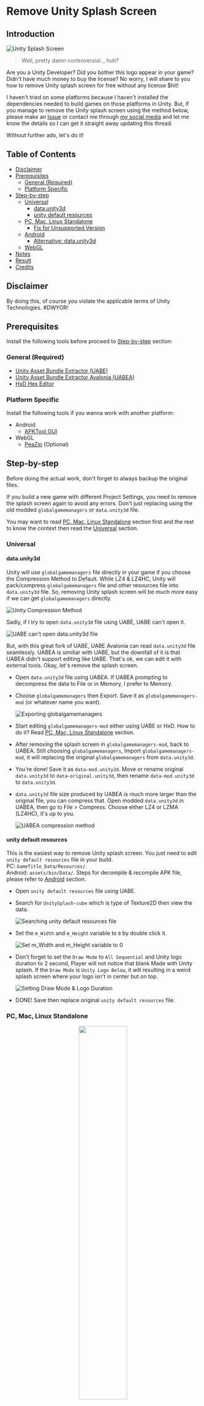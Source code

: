 # Remove Unity Splash Screen

## Introduction

![Unity Splash Screen](./img/IMG_Unity_Splash_Screen.gif "Unity Splash Screen")

> Well, pretty damn controversial.., huh?

Are you a Unity Developer? Did you bother this logo appear in your game? Didn't have much money to buy the license?
No worry, I will share to you how to remove Unity splash screen for free without any license $hit!

I haven't tried on some platforms because I haven't installed the dependencies needed to build games on those platforms in Unity.
But, if you manage to remove the Unity splash screen using the method below, please make an [Issue](https://github.com/kiraio-moe/remove-unity-splash-screen/issues "Issue") or contact me through [my social media](https://github.com/kiraio-moe) and let me know the details so I can get it straight away updating this thread.

Without further ado, let's do it!

## Table of Contents

- [Disclaimer](#disclaimer "Disclaimer")
- [Prerequisites](#prerequisites "Prerequisites")
  - [General (Required)](#general-required "General (Required)")
  - [Platform Specific](#platform-specific "Platform Specific")
- [Step-by-step](#step-by-step "Step-by-step")
  - [Universal](#universal "Universal")
    - [data.unity3d](#dataunity3d "data.unity3d")
    - [unity default resources](#unity-default-resources "unity default resources")
  - [PC, Mac, Linux Standalone](#pc-mac-linux-standalone "PC, Mac, Linux Standalone")
    - [Fix for Unsupported Version](#fix-for-unsupported-version "Fix for Unsupported Version")
  - [Android](#android "Android")
    - [Alternative: data.unity3d](#alternative-dataunity3d "Alternative: data.unity3d")
  - [WebGL](#webgl "WebGL")
- [Notes](#notes "Notes")
- [Result](#result "Result")
- [Credits](#huge-thanks "Credits")

## Disclaimer

By doing this, of course you violate the applicable terms of Unity Technologies. #DWYOR!

## Prerequisites

Install the following tools before proceed to [Step-by-step](#step-by-step) section:

### General (Required)

- [Unity Asset Bundle Extractor (UABE)](https://github.com/SeriousCache/UABE/releases "Visit Unity Asset Bundle Extractor GitHub repo")
- [Unity Asset Bundle Extractor Avalonia (UABEA)](https://github.com/nesrak1/UABEA/releases "Unity Asset Bundle Extractor Avalonia (UABEA) GitHub repo")
- [HxD Hex Editor](https://mh-nexus.de/en/hxd/ "Visit HxD Hex Editor website")

### Platform Specific

Install the following tools if you wanna work with another platform:

- Android
  - [APKTool GUI](https://github.com/AndnixSH/APKToolGUI/releases "APKTool GUI")
- WebGL
  - [PeaZip](https://peazip.github.io/ "PeaZip") (Optional)

## Step-by-step

Before doing the actual work, don't forget to always backup the original files.

If you build a new game with different Project Settings, you need to remove the splash screen again to avoid any errors. Don't just replacing using the old modded `globalgamemanagers` or `data.unity3d` file.

You may want to read [PC, Mac, Linux Standalone](#pc-mac-linux-standalone) section first and the rest to know the context then read the [Universal](#universal "Universal") section.

### Universal

#### data.unity3d

Unity will use `globalgamemanagers` file directly in your game if you choose the Compression Method to Default. While LZ4 & LZ4HC, Unity will pack/compress `globalgamemanagers` file and other resources file into `data.unity3d` file. So, removing Unity splash screen will be much more easy if we can get `globalgamemanagers` directly.

![Unity Compression Method](./img/IMG_Universal_data.unity3d_01.png "Unity Compression Method")

Sadly, if I try to open `data.unity3d` file using UABE, UABE can't open it.

![UABE can't open data.unity3d file](./img/IMG_Universal_data.unity3d_02.png "UABE can't open data.unity3d file")

But, with this great fork of UABE, UABE Avalonia can read `data.unity3d` file seamlessly. UABEA is similiar with UABE, but the downfall of it is that UABEA didn't support editing like UABE. That's ok, we can edit it with external tools. Okay, let's remove the splash screen.

- Open `data.unity3d` file using UABEA. If UABEA prompting to decompress the data to File or in Memory, I prefer to Memory.
- Choose `globalgamemanagers` then Export. Save it as `globalgamemanagers-mod` (or whatever name you want).

  ![Exporting globalgamemanagers](./img/IMG_Universal_data.unity3d_03.png "Exporting globalgamemanagers")

- Start editing `globalgamemanagers-mod` either using UABE or HxD. How to do it? Read [PC, Mac, Linux Standalone](#pc-mac-linux-standalone "Go to PC, Mac, Linux Standalone") section.
- After removing the splash screen in `globalgamemanagers-mod`, back to UABEA. Still choosing `globalgamemanagers`, Import `globalgamemanagers-mod`, it will replacing the original `globalgamemanagers` from `data.unity3d`.
- You're done! Save it as `data-mod.unity3d`. Move or rename original `data.unity3d` to `data-original.unity3d`, then rename `data-mod.unity3d` to `data.unity3d`.
- `data.unity3d` file size produced by UABEA is much more larger than the original file, you can compress that. Open modded `data.unity3d` in UABEA, then go to File > Compress. Choose either LZ4 or LZMA (LZ4HC), it's up to you.

  ![UABEA compression method](./img/IMG_Universal_data.unity3d_04.png "UABEA compression method")

#### unity default resources

This is the easiest way to remove Unity splash screen. You just need to edit `unity default resources` file in your build.  
PC: `GameTitle_Data/Resources/`.  
Android: `assets/bin/Data/`. Steps for decompile & recompile APK file, please refer to [Android](#android) section.  

- Open `unity default resources` file using UABE.
- Search for `UnitySplash-cube` which is type of Texture2D then view the data.

  ![Searching unity default resources file](./img/IMG_Universal_unity_default_resources_01.png "Searching unity default resources file")

- Set the `m_Width` and `m_Height` variable to `0` by double click it.

  ![Set m_Width and m_Height variable to 0](./img/IMG_Universal_unity_default_resources_02.png "Set m_Width and m_Height variable to 0")

- Don't forget to set the `Draw Mode` to `All Sequential` and Unity logo duration to 2 second, Player will not notice that blank Made with Unity splash. If the `Draw Mode` is `Unity Logo Below`, it will resulting in a weird splash screen where your logo isn't in center but on top.

  ![Setting Draw Mode & Logo Duration](./img/IMG_Universal_unity_default_resources_03.png "Setting Draw Mode & Logo Duration")

- DONE! Save then replace original `unity default resources` file.

### PC, Mac, Linux Standalone

<div align="center">
  <a href="https://www.youtube.com/watch?v=05ymbWXdZ-8" title="Watch YouTube video" target="_top">
    <img src="https://img.youtube.com/vi/05ymbWXdZ-8/0.jpg" style="width:50%;">
  </a>
  <br>
  <sub>Watch YouTube video</sub>
</div>

- Prepare your game that has been built.

  ![Target Unity game](./img/IMG_PC_01.png "Target Unity game")

- Go to the `Game Title_Data` folder and **backup** the `globalgamemanagers` file in case of errors.
- Open the `globalgamemanagers` file using Unity Asset Bundle Extractor (UABE).
- Click `globalgamemanagers (Assets)` in Files and Components. Select `Unnamed asset` which is of type **`PlayerSettings`** then click **View Data** and...

  ![View Player Settings](./img/IMG_PC_02.png "View PlayerSettings")

- BOOM! Error................

  ![View Player Setings Error](./img/IMG_PC_03.png "View PlayerSettings Error")

  This happens because UABE didn't support parsing those particular data.

- We will fix that problem later. For now, let's see how to work with UABE if your Unity version is fully supported by UABE.  
  As you can see, we can access PlayerSettings. If we change the value of `m_ShowUnitySplashScreen` to `false` (by double clicking) then the entire Splash Screen will not appear when starting the game (the **Made with Unity** logo will also not appear automatically) and as you can guess, if we change the value of `m_ShowUnitySplashLogo` to `false` then the **Made with Unity** logo will not appear.

  ![Accessing PlayerSettings Unity 2019](./img/IMG_PC_04.png "Accessing PlayerSettings Unity 2019")

  But, by just removing the **Made with Unity** logo will not work if the **Made with Unity** splash logo is still listed in `m_SplashScreenLogos`. To fix this, we can simply delete the array item that contains the **Made with Unity** logo. Great!

  > Not tested though. But, it's a great way to ensure that we completely remove the logo.

  ![Removing Made with Unity logo from Splash Screen Logos array](./img/IMG_PC_05.png "Removing Made with Unity logo from Splash Screen Logos array")

- Now let's move on to other settings. Move to **Asset List** tab and open `BuildSettings`:

  ![Viewing BuildSettings Unity 2019](./img/IMG_PC_06.png "Viewing BuildSettings Unity 2019")

- Select `hasPROVersion` and change the value to `true`:

  ![Enabling Pro Version](./img/IMG_PC_07.png "Enabling Pro Version")

- Save your changes (IDK why **Apply** does nothing). UABE cannot overwrite the file that being edited, so just save it as `globalgamemanagers-mod`.

  ![Save changes](./img/IMG_PC_08.png "Save changes")

- Close `globalgamemanagers` on UABE or simply close UABE app, delete the original `globalgamemanagers` file or rename to something else then rename `globalgamemanagers-mod` to `globalgamemanagers`.
- Try running the game and be surprised!

#### Fix for Unsupported Version

If you've read all the steps above, you should know what the problem is. UABE can't deserialize some or entire data of ``globalgamemanagers``. That's why the Hex Editor is coming for! We will edit boolean ``m_ShowUnitySplashScreen`` and ``hasPROVersion`` manually using HxD.

- Open `globalgamemanagers` file using HxD.
- First, we remove the splash screen. Search your **Company Name** or **Product Name** (in my case it's `kiraio` and `Bungaku`) until you get like the image below.  
  Notice the **first Question Mark (?)** after the product name, right after that there's a hex value `01 01` (in my case, it's in offset: 1060 and 1061). If you change the hex value of the first `01` to `00` then the Splash Screen will be disabled, while the following `01` sets whether the **Made with Unity** logo will appear or not.

  ![Find Splash Screen boolean](./img/IMG_PC_09.png "Find Splash Screen boolean")

- Now we need to switch the ``hasPROVersion`` boolean to ``true``. Search the name of a scene that you included in the build or your Unity version until you get like the image below. The highlighted hex value (offset: E7A4, 20 offset before the Unity version) is the boolean ``hasPROVersion``. Change to ``01`` value to enable it.

  ![Find hasPROVersion boolean](./img/IMG_PC_10.png "Find hasPROVersion boolean")

- Boolean Unity splash screen (`m_ShowUnitySplashScreen`) was discovered by the YouTube channel **Awesomegamergame** in his video <https://www.youtube.com/watch?v=xvh0AeZCX9E>. But the way he just change the Unity splash screen boolean value to false doesn't work in other versions of Unity. I think this thread as a complement to his tutorial.

### Android

<div align="center">
  <a href="https://www.youtube.com/watch?v=LlXiXN3IngI" title="Watch YouTube video" target="_top">
    <img src="https://img.youtube.com/vi/LlXiXN3IngI/0.jpg" style="width:50%;">
  </a>
  <br>
  <sub>Watch YouTube video</sub>
</div>

- Prepare your Unity Android game.

  > In the image, I used the `.apks` format which is basically just a `.zip` file, so I just extracted it and got 2 files namely `base.apk` and `split_config.arm64_v8a.apk`. After I finished doing the step below, I archived files again to `.zip` and changed the name of the extension to `.apks`.

  ![Prepare a Unity game](./img/IMG_Android_01.png "Prepare a Unity game")

- Open APKToolGUI (Make sure you meet [APKToolGUI requirements](https://github.com/AndnixSH/APKToolGUI#requirements "APKToolGUI requirements")).  
  Drag and Drop the APK file (If you using ``.apks`` file, just drop which you guys think is the main APK, in my case is `base.apk`) to the APK File section. APKToolGUI will automatically decompile the APK.

  ![Decompile APK using APKToolGUI](./img/IMG_Android_02.png "Decompile APK using APKToolGUI")

- Go to the decompiled APK folder then go to `assets/bin/Data` folder, you will find the `globalgamemanagers` file.

  ![Find globalgamemanagers file](./img/IMG_Android_03.png "Find globalgamemanagers file")

- Do the same as in [PC, Mac, Linux Standalone section](#pc-mac-linux-standalone "PC, Mac, Linux Standalone section").
- After finish editing `globalgamemanagers`, go to APKToolGUI and re-compile the decompiled APK folder.

  ![Recompile APK](./img/IMG_Android_04.png "Recompile APK")

- DONE!
- For those who have uploaded the game to the App Store (such as Google Play), make sure to sign your APK consistently. If not, when you update your game that is already installed on Android, an error `Signature is inconsistent with an existing application` will appear.

  > Not fully tested!

  For new apps, it might be time for you to start signing APKs consistently.

  > You can generate a Keystore in Unity, go to `Project Settings > Publishing Settings > Manage Keystore` (Make sure you have switched to Android platform).

  ![Signing APK](./img/IMG_Android_05.png "Signing APK")

### Alternative: data.unity3d

> If you want an easiest way, please go to [Universal: data.unity3d](#dataunity3d) section.

I just discovered that my Unity Android game is using ``data.unity3d`` file to store the ``globalgamemanagers`` file like in [WebGL](#webgl "WebGL"):

![data.unity3d file](./img/IMG_Android_06.png "data.unity3d file")

The steps to remove the splash screen is same as before. The boolean ``m_ShowUnitySplashScreen`` is same after the first question mark:

![Boolean m_ShowUnitySplashScreen location](./img/IMG_Android_07.png "Boolean m_ShowUnitySplashScreen location")

While boolean ``hasPROVersion`` is slightly different with ``globalgamemanagers`` in [PC, Mac, Linux Standalone](#pc-mac-linux-standalone "PC, Mac, Linux Standalone").  
12 offset before the 'cutted' Unity version:

![Signing APK](./img/IMG_Android_08.png "Signing APK")

### WebGL

<div align="center">
  <a href="https://www.youtube.com/watch?v=ktkaAFYpJzA" title="Watch YouTube video" target="_top">
    <img src="https://img.youtube.com/vi/ktkaAFYpJzA/0.jpg" style="width:50%;">
  </a>
  <br>
  <sub>Watch YouTube video</sub>
</div>

I thought I would give up on the WebGL build because I think the `globalgamemanagers` file was in `WebGL.wasm` file which is currently there's no good tool to decompile Web Assembly.  
But after digging deeper, I found a hint that the `globalgamemanagers` file is in the `WebGL.data` file, in the end I was able to remove the Unity splash screen in the WebGL build :)

- Prepare your Unity WebGL game, then go to `Build` folder.

  ![WebGL Build folder structure](./img/IMG_WebGL_01.png "WebGL Build folder structure")

- If you build using Brotli (`.br`) or Gzip (`.gzip`) compression, you can install [PeaZip](https://peazip.github.io/ "PeaZip") or any archiving tool to extract `WebGL.data.br` or `WebGL.data.gzip` and get the `WebGL.data` file. After removing the splash screen, you can archive it back into the original extension.

  > Did you know? You can unpack the content of `WebGL.data` file using [Asset Studio](https://github.com/Perfare/AssetStudio/releases "Asset Studio"), there you will get this:
  >
  > ![WebGL.data contents](./img/IMG_WebGL_02.png "WebGL.data contents")
  >
  > The `globalgamemanagers` file is inside `data.unity3d` file. I tried to open it in UABE but UABE unable to open it. If you know how to unpack and repack `data.unity3d` file, let me know!  
  >
  > Even I can unpack `WebGL.data`, still I didn't know how to repack it back :(

- With all the limitations above, there is no other way but to edit the `WebGL.data` file directly. Open the `WebGL.data` file using HxD (Don't forget to backup the original file!).
- Search your **Company Name** or any of string I highlighted below:

  ![Searching boolean splash screen](./img/IMG_WebGL_03.png "Searching boolean splash screen")

- This time, boolean ``m_ShowUnitySplashScreen`` isn't after the first question mark that appear after the **Product Name**, but after the **Double Quote (")**. Change the hex value (in my case, it's offset: 59CEF7) to ``00`` to disable the splash screen.

  ![Boolean splash screen location](./img/IMG_WebGL_04.png "Boolean splash screen location")

  > If you change the following highlighted hex value: ``01`` to ``00``, will resulting in some sort of Active Input Handler error. So, don't do that!

- Now, we need to search where boolean ``hasPROVersion`` located. This is the trickiest part...  
  I found a hint to search the boolean using the first 40 characters (from the front) of ``m_AuthToken`` string.

  ```txt
  077fc7b716f3938b594d7ec67f4107f3e125c97d
  ```

  I got it from the ``globalgamemanagers`` file of my game that was built on another platform.

  ![Searching hasPROVersion boolean using m_AuthToken string](./img/IMG_WebGL_05.png "Searching hasPROVersion boolean using m_AuthToken string")

  ``m_AuthToken`` is different for every installed machine. So, you need to build your game into another platform first. If you dilligent enough, you can manually search the string from offset ``5A3E00`` to offset ``5A4000`` or use the string I highlighted below:

  ![Searching hasPROVersion boolean using hinted string](./img/IMG_WebGL_06.png "Searching hasPROVersion boolean using hinted string")

- I tried reversing every hex that has ``00`` or ``01`` value before the string we are looking for.  
  Finally, I found it! The red highlighted hex (offset: 5A3EBA) which has a value of ``01`` (I have changed it to ``00`` in the picture) is the boolean ``hasPROVersion``, while the black highlighted hex (offset: 5A3EBE) is the boolean ``isDebugBuild``.
  > I'm confused why ``00`` which should be ``false`` becomes ``true`` and vice versa.

  ![hasPROVersion boolean location](./img/IMG_WebGL_07.png "hasPROVersion boolean location")

- Save & DONE!

## Notes

- If you choose Compresssion Method in Build Settings to Default, Unity will use `globalgamemanagers` directly without packing it into `data.unity3d` file. So, it will be much easier to remove the splash screen.
- No difference between Development build and Release build.
- No difference either Mono/IL2CPP scripting backend.

## Result

- **Android**

  ![MOD Result Android](./img/IMG_Remove_Unity_Splash_Screen_Result_Android.gif "MOD Result Android")

- **PC**

  ![MOD Result PC](./img/IMG_Remove_Unity_Splash_Screen_Result_PC.gif "MOD Result PC")

- **WebGL**

  ![MOD Result WebGL](./img/IMG_Remove_Unity_Splash_Screen_Result_WebGL.gif "MOD Result WebGL")

Tested and work on games built with the following versions of Unity:

- Unity 2021.3.39f1
  - Android ([#2][i2])
- Unity 2020.3.39f1
  - PC, Mac, Linux Standalone
  - Android
  - WebGL
- Unity 2019.4.12f1
  - PC, Mac, Linux Standalone
  - Android
  - WebGL

## Contribute

Worked? Please, give it a star ⭐ and tell everyone by making an [Issue](https://github.com/kiraio-moe/remove-unity-splash-screen/issues "Issue").  
Have a trouble? Make an [Issue](https://github.com/kiraio-moe/remove-unity-splash-screen/issues "Issue").  
Have another way in mind? Make a [Pull Request](https://github.com/kiraio-moe/remove-unity-splash-screen/pulls "Pull Request").

## Huge Thanks

Many thanks to this fellas:

- [SeriousCache](https://github.com/SeriousCache "Visit SeriousCache GitHub profile") for [Unity Asset Bundle Extractor (UABE)](https://github.com/SeriousCache/UABE "Visit Unity Asset Bundle Extractor (UABE) GitHub repo")
- [nesrak1](https://github.com/nesrak1 "Visit nesrak1 GitHub profile") for [Unity Asset Bundle Extractor Avalonia](https://github.com/nesrak1/UABEA "Visit Unity Asset Bundle Extractor Avalonia (UABEA) GitHub repo")
- Maël Hörz for [HxD Hex Editor](https://mh-nexus.de/en/hxd/ "Visit HxD Hex Editor website")
- [iBotPeaches](https://github.com/ibotpeaches "Visit iBotPeaches GitHub profile") for [Apktool CLI](https://ibotpeaches.github.io/Apktool/ "Visit Apktool CLI website")
- [INF1NUM](https://github.com/INF1NUM "Visit INF1NUM gitHub profile") | [AndnixSH](https://github.com/AndnixSH "Visit AndnixSH GitHub profile") for [APKToolGUI](https://github.com/AndnixSH/APKToolGUI "Visit APKToolGUI GitHub repo")
- [Awesomegamergame](https://www.youtube.com/@Awesomegamergame "Visit Awesomegamergame YouTube channel") for [discovering splash screen offset](https://www.youtube.com/watch?v=xvh0AeZCX9E "Watch How to remove Unity splash screen (forever) on YouTube")
- and others I didn't mention...

[i2]: https://github.com/kiraio-moe/remove-unity-splash-screen/issues/2
